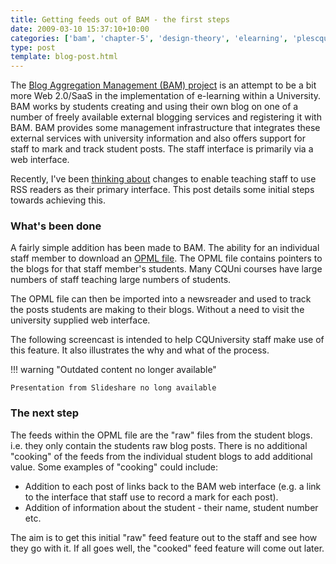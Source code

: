 ```yaml
---
title: Getting feeds out of BAM - the first steps
date: 2009-03-10 15:37:10+10:00
categories: ['bam', 'chapter-5', 'design-theory', 'elearning', 'plescquni', 'thesis']
type: post
template: blog-post.html
---
```

The [Blog Aggregation Management (BAM) project](/blog2/research/bam-blog-aggregation-management/) is an attempt to be a bit more Web 2.0/SaaS in the implementation of e-learning within a University. BAM works by students creating and using their own blog on one of a number of freely available external blogging services and registering it with BAM. BAM provides some management infrastructure that integrates these external services with university information and also offers support for staff to mark and track student posts. The staff interface is primarily via a web interface.

Recently, I've been [thinking about](/blog2/2009/03/02/some-potential-updates-to-bam-a-step-towards-breaking-the-lmscms-orthodoxy/) changes to enable teaching staff to use RSS readers as their primary interface. This post details some initial steps towards achieving this.

### What's been done

A fairly simple addition has been made to BAM. The ability for an individual staff member to download an [OPML file](http://en.wikipedia.org/wiki/OPML). The OPML file contains pointers to the blogs for that staff member's students. Many CQUni courses have large numbers of staff teaching large numbers of students.

The OPML file can then be imported into a newsreader and used to track the posts students are making to their blogs. Without a need to visit the university supplied web interface.

The following screencast is intended to help CQUniversity staff make use of this feature. It also illustrates the why and what of the process.


!!! warning "Outdated content no longer available"

    Presentation from Slideshare no long available


### The next step

The feeds within the OPML file are the "raw" files from the student blogs. i.e. they only contain the students raw blog posts. There is no additional "cooking" of the feeds from the individual student blogs to add additional value. Some examples of "cooking" could include:

- Addition to each post of links back to the BAM web interface (e.g. a link to the interface that staff use to record a mark for each post).
- Addition of information about the student - their name, student number etc.

The aim is to get this initial "raw" feed feature out to the staff and see how they go with it. If all goes well, the "cooked" feed feature will come out later.